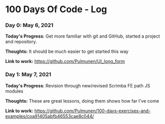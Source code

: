 # 100 Days Of Code - Log

### Day 0: May 6, 2021 

**Today's Progress**: Get more familiar with git and GitHub, started a project and repository.

**Thoughts:** It should be much easier to get started this way

**Link to work:** https://github.com/Pulmunen/UI_long_form

### Day 1: May 7, 2021

**Today's Progress**: Revision through new/revised Scrimba FE path JS modules

**Thoughts:** These are great lessons, doing them shows how far I've come

**Link to work:** 
https://github.com/Pulmunen/100-days-exercises-and-examples/coa91405abfb46553cae8c044/

